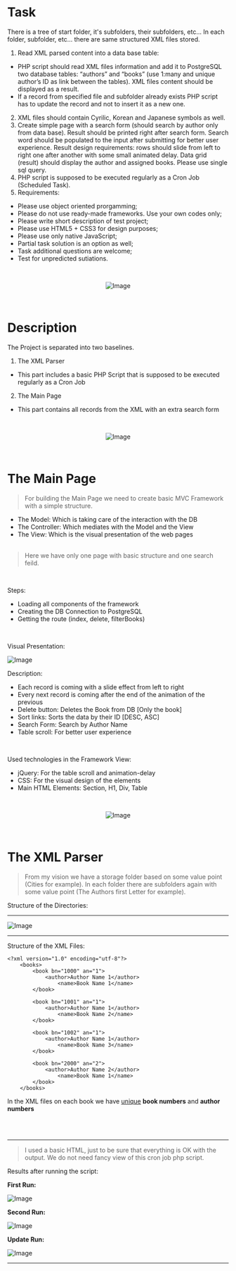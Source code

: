 # Task
There is a tree of start folder, it&#39;s subfolders, their subfolders, etc...
In each folder, subfolder, etc… there are same structured XML files stored.

1. Read XML parsed content into a data base table:
* PHP script should read XML files information and add it to PostgreSQL two
database tables: “authors” and “books” (use 1:many and unique author’s ID as
link between the tables). XML files content should be displayed as a result.
* If a record from specified file and subfolder already exists PHP script has to
update the record and not to insert it as a new one.
2. XML files should contain Cyrilic, Korean and Japanese symbols as well.
3. Create simple page with a search form (should search by author only from data base).
Result should be printed right after search form. Search word should be populated to
the input after submitting for better user experience. Result design requirements: rows
should slide from left to right one after another with some small animated delay. Data
grid (result) should display the author and assigned books. Please use single sql query.
4. PHP script is supposed to be executed regularly as a Cron Job (Scheduled Task).
5. Requirements:
* Please use object oriented prorgamming;
* Please do not use ready-made frameworks. Use your own codes only;
* Please write short description of test project;
* Please use HTML5 + CSS3 for design purposes;
* Please use only native JavaScript;
* Partial task solution is an option as well;
* Task additional questions are welcome;
* Test for unpredicted sutiations.

<br>

<center>

![Image](https://cloud.netlifyusercontent.com/assets/344dbf88-fdf9-42bb-adb4-46f01eedd629/6c3ead2d-a453-4c41-ac54-2823b27dd966/hr-ross-cooper-2.png)

</center>

<br>

# Description
The Project is separated into two baselines.

1. The XML Parser
- This part includes a basic PHP Script that is supposed to be executed regularly as a Cron Job

2. The Main Page
- This part contains all records from the XML with an extra search form

<br>

<center>


![Image](https://cloud.netlifyusercontent.com/assets/344dbf88-fdf9-42bb-adb4-46f01eedd629/6c3ead2d-a453-4c41-ac54-2823b27dd966/hr-ross-cooper-2.png)


</center>

<br>

# The Main Page
> For building the Main Page we need to create basic MVC Framework with a simple structure.

* The Model: Which is taking care of the interaction with the DB
* The Controller: Which mediates with the Model and the View
* The View: Which is the visual presentation of the web pages
<br><br>

> Here we have only one page with basic structure and one search feild.

<br>

Steps:
* Loading all components of the framework
* Creating the DB Connection to PostgreSQL
* Getting the route (index, delete, filterBooks)

<br>

Visual Presentation:

![Image](https://i.imgur.com/GWy8O3N.png)

Description:
- Each record is coming with a slide effect from left to right
- Every next record is coming after the end of the animation of the previous
- Delete button: Deletes the Book from DB [Only the book]
- Sort links: Sorts the data by their ID [DESC, ASC]
- Search Form: Search by Author Name
- Table scroll: For better user experience

<br>

Used technologies in the Framework View:
- jQuery: For the table scroll and animation-delay
- CSS: For the visual design of the elements
- Main HTML Elements: Section, H1, Div, Table

<br>

<center>


![Image](https://cloud.netlifyusercontent.com/assets/344dbf88-fdf9-42bb-adb4-46f01eedd629/6c3ead2d-a453-4c41-ac54-2823b27dd966/hr-ross-cooper-2.png)


</center>

<br>

# The XML Parser
> From my vision we have a storage folder based on some value point (Cities for example). In each folder there are subfolders again with some value point (The Authors first Letter for example).

Structure of the Directories:

---

![Image](https://i.imgur.com/I959tXG.png)

---

Structure of the XML Files:
```
<?xml version="1.0" encoding="utf-8"?>
	<books>
		<book bn="1000" an="1">
			<author>Author Name 1</author>
		    	<name>Book Name 1</name>
		</book>

		<book bn="1001" an="1">
			<author>Author Name 1</author>
		    	<name>Book Name 2</name>
		</book>

		<book bn="1002" an="1">
			<author>Author Name 1</author>
		    	<name>Book Name 3</name>
		</book>

		<book bn="2000" an="2">
			<author>Author Name 2</author>
		    	<name>Book Name 1</name>
		</book>
	</books>
```
In the XML files on each book we have <u>unique</u> <b>book numbers</b> and <b>author numbers</b>

<br><br>

---

> I used a basic HTML, just to be sure that everything is OK with the output. We do not need fancy view of this cron job php script.

Results after running the script:

<b>First Run:</b>

![Image](https://i.imgur.com/L3gn6Fj.png)


<b>Second Run:</b>

![Image](https://i.imgur.com/fF79VdW.png)

<b>Update Run:</b>

![Image](https://i.imgur.com/F64fZMq.png)

---

<br><br>
